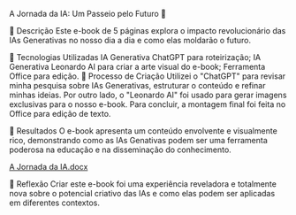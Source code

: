A Jornada da IA: Um Passeio pelo Futuro 🌌

📒 Descrição
Este e-book de 5 páginas explora o impacto revolucionário das IAs Generativas no nosso dia a dia e como elas moldarão o futuro.

🤖 Tecnologias Utilizadas
IA Generativa ChatGPT para roteirização;
IA Generativa Leonardo AI para criar a arte visual do e-book;
Ferramenta Office para edição.
🧐 Processo de Criação
Utilizei o "ChatGPT" para revisar minha pesquisa sobre IAs Generativas, estruturar o conteúdo e refinar minhas ideias. Por outro lado, o "Leonardo AI" foi usado para gerar imagens exclusivas para o nosso e-book. Para concluir, a montagem final foi feita no Office para edição de texto.

🚀 Resultados
O e-book apresenta um conteúdo envolvente e visualmente rico, demonstrando como as IAs Genativas podem ser uma ferramenta poderosa na educação e na disseminação do conhecimento.

[A Jornada da IA.docx](https://github.com/user-attachments/files/15755878/A.Jornada.da.IA.docx)

💭 Reflexão
Criar este e-book foi uma experiência reveladora e totalmente nova sobre o potencial criativo das IAs e como elas podem ser aplicadas em diferentes contextos.
